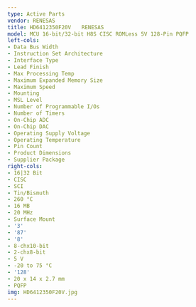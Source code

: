 ```yaml
---
type: Active Parts
vendor: RENESAS
title: HD6412350F20V　　RENESAS
model: MCU 16-bit/32-bit H8S CISC ROMLess 5V 128-Pin PQFP
left-cols:
- Data Bus Width
- Instruction Set Architecture
- Interface Type
- Lead Finish
- Max Processing Temp
- Maximum Expanded Memory Size
- Maximum Speed
- Mounting
- MSL Level
- Number of Programmable I/Os
- Number of Timers
- On-Chip ADC
- On-Chip DAC
- Operating Supply Voltage
- Operating Temperature
- Pin Count
- Product Dimensions
- Supplier Package
right-cols:
- 16|32 Bit
- CISC
- SCI
- Tin/Bismuth
- 260 °C
- 16 MB
- 20 MHz
- Surface Mount
- '3'
- '87'
- '8'
- 8-chx10-bit
- 2-chx8-bit
- 5 V
- -20 to 75 °C
- '128'
- 20 x 14 x 2.7 mm
- PQFP
img: HD6412350F20V.jpg
---
```

